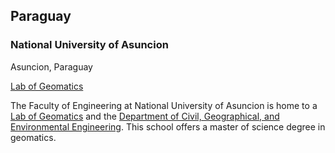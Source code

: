 ## Paraguay

### National University of Asuncion

Asuncion, Paraguay

[Lab of Geomatics](http://www.ing.una.py/?page_id=8816)

The Faculty of Engineering at National University of Asuncion is home to a [Lab of Geomatics](http://www.ing.una.py/?page_id=8816) and the [Department of Civil, Geographical, and Environmental Engineering](http://www.ing.una.py/?page_id=47036). This school offers a master of science degree in geomatics.
